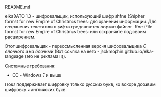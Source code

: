 README.md

elkaDATO 1.0 - шифровальщик, использующий шифр shfne (Shipher format for new Empire of Christmas trees) 
для хранения информации. Для сохранения текста или шрифта предлагается формат файлов .ffne 
(File format for new Empire of Christmas trees) или сохраняйте под своим расширением.

Этот шифровальщик - переосмысленная версия шифровальщика *С ёлочного и на ёлочный*
(Вот ссылка на него - jackmophin.github.io/elka-language (это не реклама!!!)).

Системные требования:
 * ОС - Windows 7 и выше

Пока поддерживает шифровку только русских букв, но вскоре добавим шифровку и английских букв.